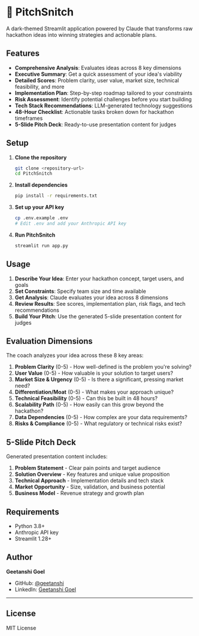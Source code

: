 # 🎯 PitchSnitch

A dark-themed Streamlit application powered by Claude that transforms raw hackathon ideas into winning strategies and actionable plans.

## Features

- **Comprehensive Analysis**: Evaluates ideas across 8 key dimensions
- **Executive Summary**: Get a quick assessment of your idea's viability
- **Detailed Scores**: Problem clarity, user value, market size, technical feasibility, and more
- **Implementation Plan**: Step-by-step roadmap tailored to your constraints
- **Risk Assessment**: Identify potential challenges before you start building
- **Tech Stack Recommendations**: LLM-generated technology suggestions
- **48-Hour Checklist**: Actionable tasks broken down for hackathon timeframes
- **5-Slide Pitch Deck**: Ready-to-use presentation content for judges

## Setup

1. **Clone the repository**
   ```bash
   git clone <repository-url>
   cd PitchSnitch
   ```

2. **Install dependencies**
   ```bash
   pip install -r requirements.txt
   ```

3. **Set up your API key**
   ```bash
   cp .env.example .env
   # Edit .env and add your Anthropic API key
   ```

4. **Run PitchSnitch**
   ```bash
   streamlit run app.py
   ```

## Usage

1. **Describe Your Idea**: Enter your hackathon concept, target users, and goals
2. **Set Constraints**: Specify team size and time available
3. **Get Analysis**: Claude evaluates your idea across 8 dimensions
4. **Review Results**: See scores, implementation plan, risk flags, and tech recommendations
5. **Build Your Pitch**: Use the generated 5-slide presentation content for judges

## Evaluation Dimensions

The coach analyzes your idea across these 8 key areas:

1. **Problem Clarity** (0-5) - How well-defined is the problem you're solving?
2. **User Value** (0-5) - How valuable is your solution to target users?
3. **Market Size & Urgency** (0-5) - Is there a significant, pressing market need?
4. **Differentiation/Moat** (0-5) - What makes your approach unique?
5. **Technical Feasibility** (0-5) - Can this be built in 48 hours?
6. **Scalability Path** (0-5) - How easily can this grow beyond the hackathon?
7. **Data Dependencies** (0-5) - How complex are your data requirements?
8. **Risks & Compliance** (0-5) - What regulatory or technical risks exist?

## 5-Slide Pitch Deck

Generated presentation content includes:
1. **Problem Statement** - Clear pain points and target audience
2. **Solution Overview** - Key features and unique value proposition  
3. **Technical Approach** - Implementation details and tech stack
4. **Market Opportunity** - Size, validation, and business potential
5. **Business Model** - Revenue strategy and growth plan

## Requirements

- Python 3.8+
- Anthropic API key
- Streamlit 1.28+

## Author

**Geetanshi Goel**
- GitHub: [@geetanshi](https://github.com/geetanshi0205)
- LinkedIn: [Geetanshi Goel](https://www.linkedin.com/in/geetanshi-goel-49ba5832b/)

---

## License

MIT License